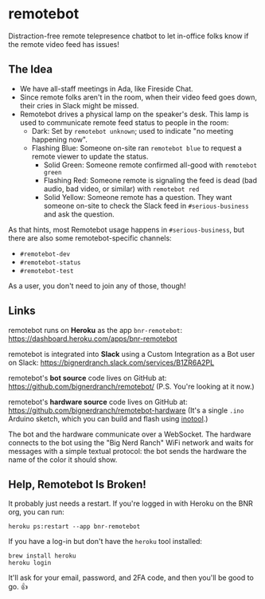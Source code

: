 # remotebot
Distraction-free remote telepresence chatbot to let in-office folks know if the remote video feed has issues!

## The Idea
- We have all-staff meetings in Ada, like Fireside Chat.
- Since remote folks aren't in the room, when their video feed goes down, their cries in Slack might be missed.
- Remotebot drives a physical lamp on the speaker's desk. This lamp is used to communicate remote feed status to people in the room:
  - Dark: Set by `remotebot unknown`; used to indicate "no meeting happening now".
  - Flashing Blue: Someone on-site ran `remotebot blue` to request a remote viewer to update the status.
    - Solid Green: Someone remote confirmed all-good with `remotebot green`
    - Flashing Red: Someone remote is signaling the feed is dead (bad audio, bad video, or similar) with `remotebot red`
    - Solid Yellow: Someone remote has a question. They want someone on-site to check the Slack feed in `#serious-business` and ask the question.

As that hints, most Remotebot usage happens in `#serious-business`, but there are also some remotebot-specific channels:

- `#remotebot-dev`
- `#remotebot-status`
- `#remotebot-test`

As a user, you don't need to join any of those, though!


## Links
remotebot runs on **Heroku** as the app `bnr-remotebot`: https://dashboard.heroku.com/apps/bnr-remotebot

remotebot is integrated into **Slack** using a Custom Integration as a Bot user on Slack: https://bignerdranch.slack.com/services/B1ZR6A2PL

remotebot's **bot source** code lives on GitHub at: https://github.com/bignerdranch/remotebot/ (P.S. You're looking at it now.)

remotebot's **hardware source** code lives on GitHub at: https://github.com/bignerdranch/remotebot-hardware (It's a single `.ino` Arduino sketch, which you can build and flash using [inotool](http://inotool.org/).)

The bot and the hardware communicate over a WebSocket. The hardware connects to the bot using the "Big Nerd Ranch" WiFi network and waits for messages with a simple textual protocol: the bot sends the hardware the name of the color it should show.


## Help, Remotebot Is Broken!
It probably just needs a restart. If you're logged in with Heroku on the BNR org, you can run:

```
heroku ps:restart --app bnr-remotebot
```

If you have a log-in but don't have the `heroku` tool installed:

```
brew install heroku
heroku login
```

It'll ask for your email, password, and 2FA code, and then you'll be good to go. :+1:
